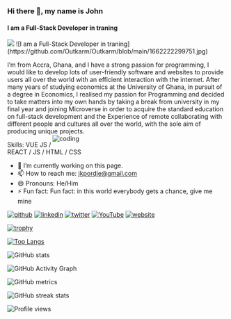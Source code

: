 ### Hi there 👋, my name is John
#### I am a Full-Stack Developer in traning
<img src="https://indoanalytica.com/static/images/bannerr.gif">
![I am a Full-Stack Developer in traning](https://github.com/Outkarm/Outkarm/blob/main/1662222299751.jpg)

I’m from Accra, Ghana, and I have a strong passion for programming, I would like to develop lots of user-friendly software and websites to provide users all over the world with an efficient interaction with the internet. After many years of studying economics at the University of Ghana, in pursuit of a degree in Economics, I realised my passion for Programming and decided to take matters into my own hands by taking a break from university in my final year and joining Microverse
in order to acquire the standard education on full-stack development and the Experience of remote collaborating with different people and cultures all over the world, with the sole aim of producing unique projects. <img align="right" alt="coding" width="400" src="https://camo.githubusercontent.com/5ddf73ad3a205111cf8c686f687fc216c2946a75005718c8da5b837ad9de78c9/68747470733a2f2f7468756d62732e6766796361742e636f6d2f4576696c4e657874446576696c666973682d736d616c6c2e676966">


Skills: VUE JS / REACT / JS / HTML / CSS

- 🔭 I’m currently working on this page. 
- 📫 How to reach me: jkpordje@gmail.com  
- 😄 Pronouns: He/Him 
- ⚡ Fun fact: Fun fact: in this world everybody gets a chance, give me mine 


[<img src='https://cdn.jsdelivr.net/npm/simple-icons@3.0.1/icons/github.svg' alt='github' height='40'>](https://github.com/Outkarm)  [<img src='https://cdn.jsdelivr.net/npm/simple-icons@3.0.1/icons/linkedin.svg' alt='linkedin' height='40'>](https://www.linkedin.com/in/john-kpordje-866749241/)  [<img src='https://cdn.jsdelivr.net/npm/simple-icons@3.0.1/icons/twitter.svg' alt='twitter' height='40'>](https://twitter.com/outkarm)  [<img src='https://cdn.jsdelivr.net/npm/simple-icons@3.0.1/icons/youtube.svg' alt='YouTube' height='40'>](https://www.youtube.com/channel/UC70wbFILUfwdD0DHnWvlX9Q)  [<img src='https://cdn.jsdelivr.net/npm/simple-icons@3.0.1/icons/icloud.svg' alt='website' height='40'>](https://outkarm.github.io/mobile-device-portfolio/)  

[![trophy](https://github-profile-trophy.vercel.app/?username=Outkarm)](https://github.com/ryo-ma/github-profile-trophy)

[![Top Langs](https://github-readme-stats.vercel.app/api/top-langs/?username=Outkarm)](https://github.com/anuraghazra/github-readme-stats)

![GitHub stats](https://github-readme-stats.vercel.app/api?username=Outkarm&show_icons=true)  

![GitHub Activity Graph](https://activity-graph.herokuapp.com/graph?username=Outkarm)  

![GitHub metrics](https://metrics.lecoq.io/Outkarm)  

![GitHub streak stats](https://github-readme-streak-stats.herokuapp.com/?user=Outkarm)  

![Profile views](https://gpvc.arturio.dev/Outkarm)  

